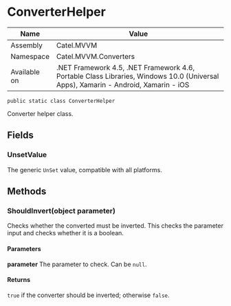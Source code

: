 

# ConverterHelper

Name|Value
---|---
Assembly|Catel.MVVM
Namespace|Catel.MVVM.Converters
Available on|.NET Framework 4.5, .NET Framework 4.6, Portable Class Libraries, Windows 10.0 (Universal Apps), Xamarin - Android, Xamarin - iOS

```
public static class ConverterHelper
```

Converter helper class.



## Fields

### UnsetValue

The generic ```UnSet``` value, compatible with all platforms.



## Methods

### ShouldInvert(object parameter)

Checks whether the converted must be inverted. This checks the parameter input and checks whether
    it is a boolean.

#### Parameters

**parameter**
The parameter to check. Can be ```null```.

#### Returns

```true``` if the converter should be inverted; otherwise ```false```.



